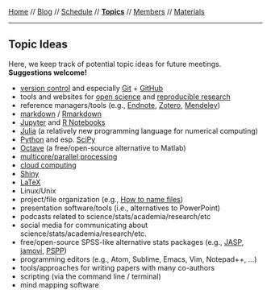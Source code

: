 [Home](README.md) // [Blog](blog.md) // [Schedule](schedule.md) // **[Topics](topics.md)** // [Members](members.md) // [Materials](/materials/materials.md)

---

## Topic Ideas

Here, we keep track of potential topic ideas for future meetings. **Suggestions welcome!**

* [version control](https://en.wikipedia.org/wiki/Version_control) and especially [Git](https://git-scm.com/) + [GitHub](https://github.com/)
* tools and websites for [open science](https://en.wikipedia.org/wiki/Open_science) and [reproducible research](https://en.wikipedia.org/wiki/Reproducibility#Reproducible_research)
* reference managers/tools (e.g., [Endnote](http://endnote.com/), [Zotero](https://www.zotero.org/), [Mendeley](https://www.mendeley.com/))
* [markdown](https://en.wikipedia.org/wiki/Markdown) / [Rmarkdown](http://rmarkdown.rstudio.com/)
* [Jupyter](http://jupyter.org/) and [R Notebooks](http://rmarkdown.rstudio.com/r_notebooks.html)
* [Julia](https://julialang.org/) (a relatively new programming language for numerical computing)
* [Python](https://www.python.org/) and esp. [SciPy](https://www.scipy.org/)
* [Octave](https://www.gnu.org/software/octave/) (a free/open-source alternative to Matlab)
* [multicore/parallel processing](https://en.wikipedia.org/wiki/Parallel_computing)
* [cloud computing](https://en.wikipedia.org/wiki/Cloud_computing)
* [Shiny](https://shiny.rstudio.com/)
* [LaTeX](https://www.latex-project.org/)
* Linux/Unix
* project/file organization (e.g., [How to name files](https://speakerdeck.com/jennybc/how-to-name-files))
* presentation software/tools (i.e., alternatives to PowerPoint)
* podcasts related to science/stats/academia/research/etc
* social media for communicating about science/stats/academia/research/etc.
* free/open-source SPSS-like alternative stats packages (e.g., [JASP](https://jasp-stats.org/), [jamovi](https://www.jamovi.org/), [PSPP](https://www.gnu.org/software/pspp/))
* programming editors (e.g., Atom, Sublime, Emacs, Vim, Notepad++, ...)
* tools/approaches for writing papers with many co-authors
* scripting (via the command line / terminal)
* mind mapping software
